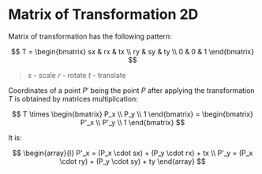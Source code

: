 # Matrix of Transformation 2D

Matrix of transformation has the following pattern:

$$
T = \begin{bmatrix}
sx & rx & tx
\\
ry & sy & ty
\\
0 & 0 & 1
\end{bmatrix}
$$

> _s_ - scale
> _r_ - rotate
> _t_ - translate

Coordinates of a point $P'$ being the point $P$ after applying the transformation $T$ is obtained by matrices multiplication:

$$
T \times \begin{bmatrix}
P_x
\\
P_y
\\ 1
\end{bmatrix} = \begin{bmatrix}
P'_x
\\
P'_y
\\
1
\end{bmatrix}
$$

It is:

$$
\begin{array}{l}
P'_x = (P_x \cdot sx) + (P_y \cdot rx) + tx
\\
P'_y = (P_x \cdot ry) + (P_y \cdot sy) + ty
\end{array}
$$

